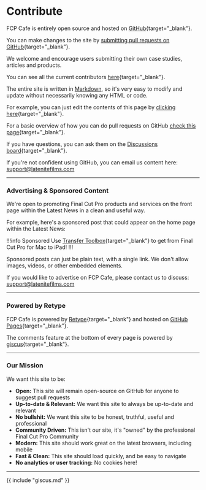 # Contribute

FCP Cafe is entirely open source and hosted on [GitHub](https://github.com){target="_blank"}.

You can make changes to the site by [submitting pull requests on GitHub](https://github.com/CommandPost/FCPCafe){target="_blank"}.

We welcome and encourage users submitting their own case studies, articles and products.

You can see all the current contributors [here](https://github.com/CommandPost/FCPCafe/graphs/contributors){target="_blank"}.

The entire site is written in [Markdown](https://www.markdownguide.org), so it's very easy to modify and update without necessarily knowing any HTML or code.

For example, you can just edit the contents of this page by [clicking here](https://github.com/CommandPost/FCPCafe/edit/main/docs/contribute.md){target="_blank"}.

For a basic overview of how you can do pull requests on GitHub [check this page](https://design-system.service.gov.uk/community/propose-a-content-change-using-github/){target="_blank"}.

If you have questions, you can ask them on the [Discussions board](https://github.com/CommandPost/FCPCafe/discussions){target="_blank"}.

If you're not confident using GitHub, you can email us content here: [support@latenitefilms.com](mailto:support@latenitefilms.com?subject=FCPCafe)

---

### Advertising & Sponsored Content

We're open to promoting Final Cut Pro products and services on the front page within the Latest News in a clean and useful way.

For example, here's a sponsored post that could appear on the home page within the Latest News:

!!!info Sponsored
Use [Transfer Toolbox](https://transfertoolbox.io){target="_blank"} to get from Final Cut Pro for Mac to iPad!
!!!

Sponsored posts can just be plain text, with a single link. We don't allow images, videos, or other embedded elements.

If you would like to advertise on FCP Cafe, please contact us to discuss: [support@latenitefilms.com](mailto:support@latenitefilms.com?subject=FCPCafe)

---

### Powered by Retype

FCP Cafe is powered by [Retype](https://retype.com){target="_blank"} and hosted on [GitHub Pages](https://pages.github.com){target="_blank"}.

The comments feature at the bottom of every page is powered by [giscus](https://giscus.vercel.app){target="_blank"}.

---

### Our Mission

We want this site to be:

- **Open:** This site will remain open-source on GitHub for anyone to suggest pull requests
- **Up-to-date & Relevant:** We want this site to always be up-to-date and relevant
- **No bullshit:** We want this site to be honest, truthful, useful and professional
- **Community Driven:** This isn't our site, it's "owned" by the professional Final Cut Pro Community
- **Modern:** This site should work great on the latest browsers, including mobile
- **Fast & Clean:** This site should load quickly, and be easy to navigate
- **No analytics or user tracking:** No cookies here!

---

{{ include "giscus.md" }}